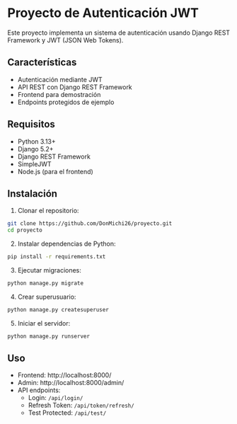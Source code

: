# Proyecto de Autenticación JWT

Este proyecto implementa un sistema de autenticación usando Django REST Framework y JWT (JSON Web Tokens).

## Características

- Autenticación mediante JWT
- API REST con Django REST Framework
- Frontend para demostración
- Endpoints protegidos de ejemplo

## Requisitos

- Python 3.13+
- Django 5.2+
- Django REST Framework
- SimpleJWT
- Node.js (para el frontend)

## Instalación

1. Clonar el repositorio:
```bash
git clone https://github.com/DonMichi26/proyecto.git
cd proyecto
```

2. Instalar dependencias de Python:
```bash
pip install -r requirements.txt
```

3. Ejecutar migraciones:
```bash
python manage.py migrate
```

4. Crear superusuario:
```bash
python manage.py createsuperuser
```

5. Iniciar el servidor:
```bash
python manage.py runserver
```

## Uso

- Frontend: http://localhost:8000/
- Admin: http://localhost:8000/admin/
- API endpoints:
  - Login: `/api/login/`
  - Refresh Token: `/api/token/refresh/`
  - Test Protected: `/api/test/`
